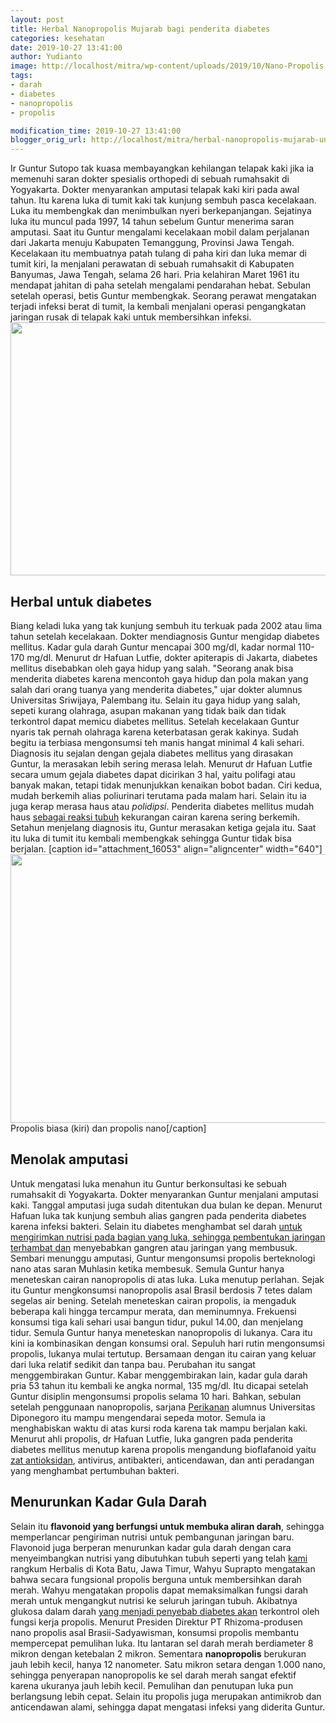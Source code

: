 ```yaml
---
layout: post
title: Herbal Nanopropolis Mujarab bagi penderita diabetes
categories: kesehatan
date: 2019-10-27 13:41:00
author: Yudianto
image: http://localhost/mitra/wp-content/uploads/2019/10/Nano-Propolis.jpg
tags:
- darah
- diabetes
- nanopropolis
- propolis

modification_time: 2019-10-27 13:41:00
blogger_orig_url: http://localhost/mitra/herbal-nanopropolis-mujarab-untuk.html
---
```


Ir Guntur Sutopo tak kuasa membayangkan kehilangan telapak kaki jika ia memenuhi saran dokter spesialis orthopedi di sebuah rumahsakit di Yogyakarta. Dokter menyarankan amputasi telapak kaki kiri pada awal tahun. Itu karena luka di tumit kaki tak kunjung sembuh pasca kecelakaan. Luka itu membengkak dan menimbulkan nyeri berkepanjangan. Sejatinya luka itu muncul pada 1997, 14 tahun sebelum Guntur menerima saran amputasi.
Saat itu Guntur mengalami kecelakaan mobil dalam perjalanan dari Jakarta menuju Kabupaten Temanggung, Provinsi Jawa Tengah. Kecelakaan itu membuatnya patah tulang di paha kiri dan luka memar di tumit kiri, la menjalani perawatan di sebuah rumahsakit di Kabupaten Banyumas, Jawa Tengah, selama 26 hari.
Pria kelahiran Maret 1961 itu mendapat jahitan di paha setelah mengalami pendarahan hebat. Sebulan setelah operasi, betis Guntur membengkak. Seorang perawat mengatakan terjadi infeksi berat di tumit, la kembali menjalani operasi pengangkatan jaringan rusak di telapak kaki untuk membersihkan infeksi.
<a href="http://127.0.0.1/mitra/wp-content/uploads/2019/10/diabetes_640x405.jpg"><img class="aligncenter wp-image-16052 size-full" src="http://127.0.0.1/mitra/wp-content/uploads/2019/10/diabetes_640x405.jpg" alt="" width="640" height="405" /></a>
<h2>Herbal untuk diabetes</h2>
Biang keladi luka yang tak kunjung sembuh itu terkuak pada 2002 atau lima tahun setelah kecelakaan. Dokter mendiagnosis Guntur mengidap diabetes mellitus. Kadar gula darah Guntur mencapai 300 mg/dl, kadar normal 110-170 mg/dl.
Menurut dr Hafuan Lutfie, dokter apiterapis di Jakarta, diabetes mellitus disebabkan oleh gaya hidup yang salah. "Seorang anak bisa menderita diabetes karena mencontoh gaya hidup dan pola makan yang salah dari orang tuanya yang menderita diabetes," ujar dokter alumnus Universitas Sriwijaya, Palembang itu.
Selain itu gaya hidup yang salah, sepeti kurang olahraga, asupan makanan yang tidak baik dan tidak terkontrol dapat memicu diabetes mellitus. Setelah kecelakaan Guntur nyaris tak pernah olahraga karena keterbatasan gerak kakinya. Sudah begitu ia terbiasa mengonsumsi teh manis hangat minimal 4 kali sehari.
Diagnosis itu sejalan dengan gejala diabetes mellitus yang dirasakan Guntur, la merasakan lebih sering merasa lelah. Menurut dr Hafuan Lutfie secara umum gejala diabetes dapat dicirikan 3 hal, yaitu polifagi atau banyak makan, tetapi tidak menunjukkan kenaikan bobot badan. Ciri kedua, mudah berkemih alias poliurinari terutama pada malam hari.
Selain itu ia juga kerap merasa haus atau <i>polidipsi</i>. Penderita diabetes mellitus mudah haus <a class="" style="width: auto !important;" href="http://127.0.0.1/mitra/air-rebusan-daun-saga-obat-hepatitis.html" data-wpil-post-to-id="">sebagai reaksi tubuh</a> kekurangan cairan karena sering berkemih. Setahun menjelang diagnosis itu, Guntur merasakan ketiga gejala itu. Saat itu luka di tumit itu kembali membengkak sehingga Guntur tidak bisa berjalan.
[caption id="attachment_16053" align="aligncenter" width="640"]<a href="http://127.0.0.1/mitra/wp-content/uploads/2019/10/diabetes_640x430.jpg"><img class="wp-image-16053 size-full" src="http://127.0.0.1/mitra/wp-content/uploads/2019/10/diabetes_640x430.jpg" alt="" width="640" height="430" /></a> Propolis biasa (kiri) dan propolis nano[/caption]
<h2>Menolak amputasi</h2>
Untuk mengatasi luka menahun itu Guntur berkonsultasi ke sebuah rumahsakit di Yogyakarta.
Dokter menyarankan Guntur menjalani amputasi kaki. Tanggal amputasi juga sudah ditentukan dua bulan ke depan. Menurut Hafuan luka tak kunjung sembuh alias gangren pada penderita diabetes karena infeksi bakteri.
Selain itu diabetes menghambat sel darah <a class="" style="width: auto !important;" href="http://127.0.0.1/mitra/manfaat-susu-kambing-etawa.html" id="">untuk mengirimkan nutrisi pada bagian yang luka, sehingga pembentukan jaringan terhambat dan</a> menyebabkan gangren atau jaringan yang membusuk. Sembari menunggu amputasi, Guntur mengonsumsi propolis berteknologi nano atas saran Muhlasin ketika membesuk. Semula Guntur hanya meneteskan cairan nanopropolis di atas luka. Luka menutup perlahan.
Sejak itu Guntur mengkonsumsi nanopropolis asal Brasil berdosis 7 tetes dalam segelas air bening. Setelah meneteskan cairan propolis, ia mengaduk beberapa kali hingga tercampur merata, dan meminumnya. Frekuensi konsumsi tiga kali sehari usai bangun tidur, pukul 14.00, dan menjelang tidur. Semula Guntur hanya meneteskan nanopropolis di lukanya.
Cara itu kini ia kombinasikan dengan konsumsi oral. Sepuluh hari rutin mengonsumsi propolis, lukanya mulai tertutup. Bersamaan dengan itu cairan yang keluar dari luka relatif sedikit dan tanpa bau. Perubahan itu sangat menggembirakan Guntur.
Kabar menggembirakan lain, kadar gula darah pria 53 tahun itu kembali ke angka normal, 135 mg/dl. Itu dicapai setelah Guntur disiplin mengonsumsi propolis selama 10 hari. Bahkan, sebulan setelah penggunaan nanopropolis, sarjana <a class="wpil_keyword_link " href="http://127.0.0.1/mitra/perikanan"  title="Perikanan" data-wpil-keyword-link="linked">Perikanan</a> alumnus Universitas Diponegoro itu mampu mengendarai sepeda motor. Semula ia menghabiskan waktu di atas kursi roda karena tak mampu berjalan kaki.
Menurut ahli propolis, dr Hafuan Lutfie, luka gangren pada penderita diabetes mellitus menutup karena propolis mengandung bioflafanoid yaitu <a href="https://www.anton-nb.com/antioksidan-kunci-agar-selalu-awet.html">zat antioksidan</a>, antivirus, antibakteri, anticendawan, dan anti peradangan yang menghambat pertumbuhan bakteri.
<h2>Menurunkan Kadar Gula Darah</h2>
Selain itu <b>flavonoid yang berfungsi untuk membuka aliran darah</b>, sehingga memperlancar pengiriman nutrisi untuk pembangunan jaringan baru. Flavonoid juga berperan menurunkan kadar gula darah dengan cara menyeimbangkan nutrisi yang dibutuhkan tubuh seperti yang telah <a href="http://127.0.0.1/mitra/">kami</a> rangkum
Herbalis di Kota Batu, Jawa Timur, Wahyu Suprapto mengatakan bahwa secara fungsional propolis berguna untuk membersihkan darah merah. Wahyu mengatakan propolis dapat memaksimalkan fungsi darah merah untuk mengangkut nutrisi ke seluruh jaringan tubuh. Akibatnya glukosa dalam darah <a class="" style="width: auto !important;" href="http://127.0.0.1/mitra/manfaat-kefir-yang-kaya-akan-zat-anti.html" data-wpil-post-to-id="">yang menjadi penyebab diabetes akan</a> terkontrol oleh fungsi kerja propolis.
Menurut Presiden Direktur PT Rhizoma-produsen nano propolis asal Brasii-Sadyawisman, konsumsi propolis membantu mempercepat pemulihan luka. Itu lantaran sel darah merah berdiameter 8 mikron dengan ketebalan 2 mikron.
Sementara <b>nanopropolis</b> berukuran jauh lebih kecil, hanya 12 nanometer. Satu mikron setara dengan 1.000 nano, sehingga penyerapan nanopropolis ke sel darah merah sangat efektif karena ukuranya jauh lebih kecil. Pemulihan dan penutupan luka pun berlangsung lebih cepat. Selain itu propolis juga merupakan antimikrob dan anticendawan alami, sehingga dapat mengatasi infeksi yang diderita Guntur.
